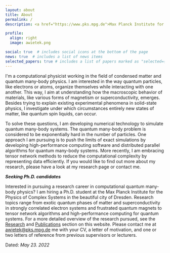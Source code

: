 ```yaml
---
layout: about
title: About
permalink: /
description: <a href="https://www.pks.mpg.de">Max Planck Institute for the Physics of Complex Systems</a>

profile:
  align: right
  image: awietek.png

social: true  # includes social icons at the bottom of the page
news: true  # includes a list of news items
selected_papers: true # includes a list of papers marked as "selected={true}"
---
```


I'm a computational physicist working in the field of condensed matter and quantum many-body physics. I am interested in the way quantum particles, like electrons or atoms, organize themselves while interacting with one another. This way, I aim at understanding how the macroscopic behavior of materials, like various forms of magnetism or superconductivity, emerges. Besides trying to explain existing experimental phenomena in solid-state physics, I investigate under which circumstances entirely new states of matter, like quantum spin liquids, can occur.

To solve these questions, I am developing numerical technology to simulate quantum many-body systems. The quantum many-body problem is considered to be exponentially hard in the number of particles. One approach I am pursuing is to push the limits of exact simulations by developing high-performance computing software and distributed parallel algorithms for quantum many-body systems. More recently, I am embracing tensor network methods to reduce the computational complexity by representing data efficiently. If you would like to find out more about my research, please have a look at my research page or contact me. 


***Seeking Ph.D. candidates***

Interested in pursuing a research career in computational quantum many-body physics? I am hiring a Ph.D. student at the Max Planck Institute for the Physics of Complex Systems in the beautiful city of Dresden. Research topics range from exotic quantum phases of matter and superconductivity in strongly correlated electron systems and frustrated quantum magnets to tensor network algorithms and high-performance computing for quantum systems. For a more detailed overview of the research pursued, see the [Research](projects.md) and [Publications](publications.md) section on this website. Please contact me at [awietek@pks.mpg.de](mailto:awietek@pks.mpg.de) me with your CV, a letter of motivation, and one or two letters of reference from previous supervisors or lecturers.

Dated: *May 23. 2022*
